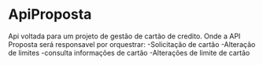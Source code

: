 # ApiProposta
Api voltada para um projeto de gestão de cartão de credito.
Onde a API Proposta será responsavel por orquestrar:
  -Solicitação de cartão
  -Alteração de limites
  -consulta informações de cartão
  -Alterações de limite de cartão
